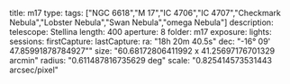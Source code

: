title: m17
type:
tags: ["NGC 6618","M 17","IC 4706","IC 4707","Checkmark Nebula","Lobster Nebula","Swan Nebula","omega Nebula"]
description:
telescope: Stellina
length: 400
aperture: 8
folder: m17
exposure: 
lights: 
sessions: 
firstCapture: 
lastCapture:
ra: "18h 20m 40.5s"
dec: "-16° 09' 47.85991878784927""
size: "60.68172806411992 x 41.25697176701329 arcmin"
radius: "0.611487816735629 deg"
scale: "0.825414573531443 arcsec/pixel"
